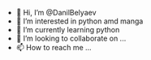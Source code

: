- 👋 Hi, I’m @DanilBelyaev
- 👀 I’m interested in python amd manga
- 🌱 I’m currently learning python
- 💞️ I’m looking to collaborate on ...
- 📫 How to reach me ...

<!---
DanilBelyaev/DanilBelyaev is a ✨ special ✨ repository because its `README.md` (this file) appears on your GitHub profile.
You can click the Preview link to take a look at your changes.
--->
